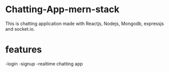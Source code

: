 # Chatting-App-mern-stack
This is chatting application made with Reactjs, Nodejs, Mongodb, expressjs and socket.io.

# features
-login 
-signup
-realtime chatting app
